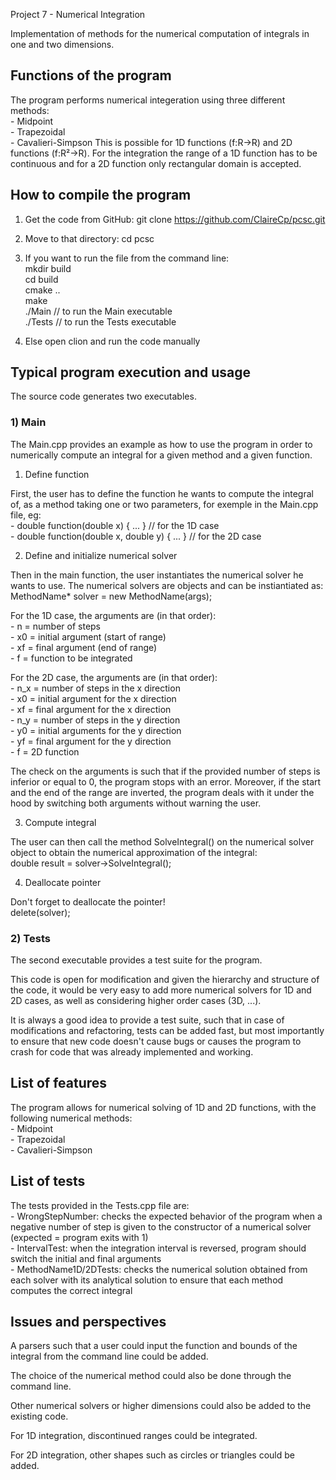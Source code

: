 Project 7 - Numerical Integration

Implementation of methods for the numerical computation of integrals in one and two dimensions.

## Functions of the program ##
The program performs numerical integeration using three different methods:
<br />	- Midpoint
<br />	- Trapezoidal
<br />	- Cavalieri-Simpson
This is possible for 1D functions (f:R->R) and 2D functions (f:R²->R).
For the integration the range of a 1D function has to be continuous and for a 2D function only rectangular domain is accepted.

## How to compile the program ##

1) Get the code from GitHub: git clone https://github.com/ClaireCp/pcsc.git

2) Move to that directory: cd pcsc

3) If you want to run the file from the command line: 
<br />	mkdir build
<br />	cd build
<br />	cmake ..
<br /> 	make
<br />	./Main   // to run the Main executable
<br />	./Tests  // to run the Tests executable

4) Else open clion and run the code manually


## Typical program execution and usage ##
The source code generates two executables.

### 1) Main ###
The Main.cpp provides an example as how to use the program in order to numerically compute an integral for a given method and a given function.

1) Define function

First, the user has to define the function he wants to compute the integral of, as a method taking one or two parameters, for exemple in the Main.cpp file, eg:
<br />	- double function(double x) { ... } // for the 1D case
<br />	- double function(double x, double y) { ... } // for the 2D case

2) Define and initialize numerical solver

Then in the main function, the user instantiates the numerical solver he wants to use. The numerical solvers are objects and can be instiantiated as:
<br />    MethodName* solver = new MethodName(args);

For the 1D case, the arguments are (in that order):
<br />	- n = number of steps
<br />	- x0 = initial argument (start of range)
<br />	- xf = final argument (end of range)
<br />	- f = function to be integrated

For the 2D case, the arguments are (in that order):
<br />	- n_x = number of steps in the x direction
<br />	- x0 = initial argument for the x direction
<br />	- xf = final argument for the x direction
<br />	- n_y = number of steps in the y direction
<br />	- y0 = initial arguments for the y direction
<br />	- yf = final argument for the y direction
<br />	- f = 2D function

The check on the arguments is such that if the provided number of steps is inferior or equal to 0, the program stops with an error. Moreover, if the start and the end of the range are inverted, the  program deals with it under the hood by switching both arguments without warning the user.

3) Compute integral

The user can then call the method SolveIntegral() on the numerical solver object to obtain the numerical approximation of the integral:
<br />	double result = solver->SolveIntegral();

4) Deallocate pointer

Don't forget to deallocate the pointer!
<br />	delete(solver);

### 2) Tests ###
The second executable provides a test suite for the program.

This code is open for modification and given the hierarchy and structure of the code, it would be very easy to add more numerical solvers for 1D and 2D cases, as well as considering higher order cases (3D, ...). 

It is always a good idea to provide a test suite, such that in case of modifications and refactoring, tests can be added fast, but most importantly to ensure that new code doesn't cause bugs or causes the program to crash for code that was already implemented and working.


## List of features ##
The program allows for numerical solving of 1D and 2D functions, with the following numerical methods:
<br />	- Midpoint
<br />	- Trapezoidal
<br />	- Cavalieri-Simpson

## List of tests ##
The tests provided in the Tests.cpp file are:
<br />	- WrongStepNumber: checks the expected behavior of the program when a negative number of step is given to the constructor of a numerical solver (expected = program exits with 1)
<br />	- IntervalTest: when the integration interval is reversed, program should switch the initial and final arguments
<br />	- MethodName1D/2DTests: checks the numerical solution obtained from each solver with its analytical solution to ensure that each method computes the correct integral

## Issues and perspectives ##
A parsers such that a user could input the function and bounds of the integral from the command line could be added.

The choice of the numerical method could also be done through the command line.

Other numerical solvers or higher dimensions could also be added to the existing code.

For 1D integration, discontinued ranges could be integrated.

For 2D integration, other shapes such as circles or triangles could be added.





